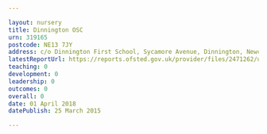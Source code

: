 ```yaml
---

layout: nursery
title: Dinnington OSC
urn: 319165
postcode: NE13 7JY
address: c/o Dinnington First School, Sycamore Avenue, Dinnington, Newcastle upon Tyne, Tyne and Wear, NE13 7JY
latestReportUrl: https://reports.ofsted.gov.uk/provider/files/2471262/urn/319165.pdf
teaching: 0
development: 0
leadership: 0
outcomes: 0
overall: 0
date: 01 April 2018 
datePublish: 25 March 2015

---
```

